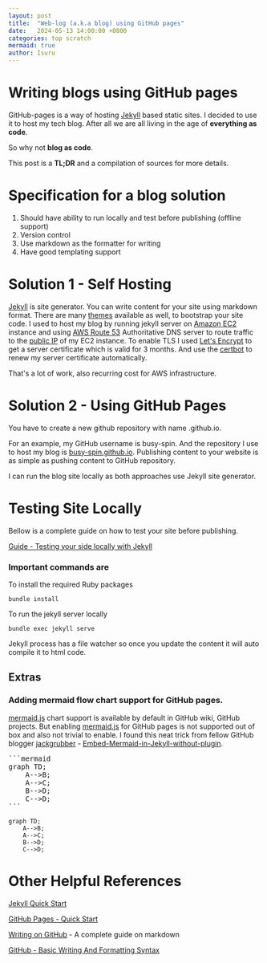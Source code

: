 ```yaml
---
layout: post
title:  "Web-log (a.k.a blog) using GitHub pages"
date:   2024-05-13 14:00:00 +0800
categories: top scratch
mermaid: true
author: Isuru
---
```


# Writing blogs using GitHub pages

GitHub-pages is a way of hosting [Jekyll](https://jekyllrb.com/) based static sites.
I decided to use it to host my tech blog. After all we are all living in the age of **everything as code**. 

So why not **blog as code**. 

This post is a **TL;DR** and a compilation of sources for more details.

# Specification for a blog solution

1. Should have ability to run locally and test before publishing (offline support)
2. Version control
2. Use markdown as the formatter for writing
3. Have good templating support

# Solution 1 - Self Hosting

[Jekyll](https://jekyllrb.com/) is site generator. You can write content for your site using markdown format. 
There are many [themes](https://jekyllrb.com/docs/themes/) available as well, to bootstrap your site code. 
I used to host my blog by running jekyll server on [Amazon EC2](https://aws.amazon.com/pm/ec2/) instance and using
[AWS Route 53](https://aws.amazon.com/route53/) Authoritative DNS server to route traffic to the [public IP](https://docs.aws.amazon.com/AWSEC2/latest/UserGuide/using-instance-addressing.html#concepts-public-addresses) of my EC2 instance. 
To enable TLS I used [Let's Encrypt](https://letsencrypt.org/) to get a server certificate which is valid for 3 months.
And use the [certbot](https://certbot.eff.org/) to renew my server certificate automatically. 

That's a lot of work, also recurring cost for AWS infrastructure.

# Solution 2 - Using GitHub Pages

You have to create a new github repository with name <your-github-account-id>.github.io. 

For an example, my GitHub username is busy-spin. And the repository I use to host my blog is [busy-spin.github.io](https://github.com/busy-spin/busy-spin.github.io).
Publishing content to your website is as simple as pushing content to GitHub repository.

I can run the blog site locally as both approaches use Jekyll site generator. 

# Testing Site Locally

Bellow is a complete guide on how to test your site before publishing.

[Guide - Testing your side locally with Jekyll](https://docs.github.com/en/pages/setting-up-a-github-pages-site-with-jekyll/testing-your-github-pages-site-locally-with-jekyll)

### Important commands are 

To install the required Ruby packages
```shell
bundle install
```

To run the jekyll server locally
```shell
bundle exec jekyll serve
```

Jekyll process has a file watcher so once you update the content it will auto compile it to html code. 


## Extras

### Adding mermaid flow chart support for GitHub pages.

[mermaid.js](https://mermaid.live/) chart support is available by default in GitHub wiki, GitHub projects. 
But enabling [mermaid.js](https://mermaid.live/) for GitHub pages is not supported out of box and also not trivial to enable. 
I found this neat trick from fellow GitHub blogger [jackgrubber](https://github.com/JackGruber/jackgruber.github.io) - [Embed-Mermaid-in-Jekyll-without-plugin](https://jackgruber.github.io/2021-05-09-Embed-Mermaid-in-Jekyll-without-plugin/).

<pre>
```mermaid
graph TD;
    A-->B;
    A-->C;
    B-->D;
    C-->D;
```  
</pre> 

```mermaid
graph TD;
    A-->B;
    A-->C;
    B-->D;
    C-->D;
```  


# Other Helpful References

[Jekyll Quick Start](https://jekyllrb.com/docs/)

[GitHub Pages - Quick Start](https://docs.github.com/en/pages/quickstart)

[Writing on GitHub](https://docs.github.com/en/get-started/writing-on-github) - A complete guide on markdown

[GitHub - Basic Writing And Formatting Syntax](https://docs.github.com/en/get-started/writing-on-github/getting-started-with-writing-and-formatting-on-github/basic-writing-and-formatting-syntax)
